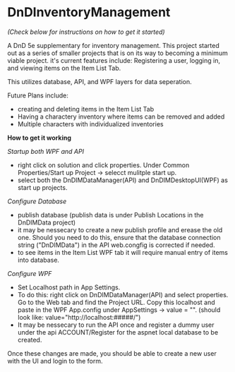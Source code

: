 # DnDInventoryManagement
*(Check below for instructions on how to get it started)*

A DnD 5e supplementary for inventory management. This project started out as a series of smaller projects that is on its way to becoming a minimum viable project. it's current features include: Registering a user, logging in, and viewing items on the Item List Tab. 

This utilizes database, API, and WPF layers for data seperation.  

Future Plans include:
- creating and deleting items in the Item List Tab
- Having a charactery inventory where items can be removed and added
- Multiple characters with individualized inventories

**How to get it working**

*Startup both WPF and API*
- right click on solution and click properties. Under Common Properties/Start up Project -> selecct mulitple start up.
- select both the DnDIMDataManager(API) and DnDIMDesktopUI(WPF) as start up projects.

*Configure Database*
- publish database (publish data is under Publish Locations in the DnDIMData project)
- it may be nessecary to create a new publish profile and erease the old one. Should you need to do this, ensure that the database connection string ("DnDIMData") in the API web.congfig is corrected if needed. 
- to see items in the Item List WPF tab it will require manual entry of items into database.

*Configure WPF*
- Set Localhost path in App Settings.
- To do this: right click on DnDIMDataManager(API) and select properties. Go to the Web tab and find the Project URL. Copy this localhost and paste in the WPF App.config under AppSettings -> value = "". (should look like: value="http://localhost:#####/")
- It may be nessecary to run the API once and register a dummy user under the api ACCOUNT/Register for the aspnet local database to be created. 

Once these changes are made, you should be able to create a new user with the UI and login to the form. 




